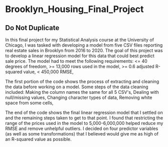 # Brooklyn_Housing_Final_Project

## Do Not Duplicate

In this final project for my Statistical Analysis course at the University of Chicago, I was tasked with developing a model from five CSV files reporting real estate sales in Brooklyn from 2016 to 2020. The goal of this project was to develop a linear regression model for this data that could best predict sale price. The model had to meet the following requirements:
    <= 40 degrees of freedom, 
    >= 13,000 rows used in the model, 
    >= 0.6 adjusted R-squared value, 
    < 450,000 RMSE, 

The first portion of the code shows the process of extracting and cleaning the data before working on a model. Some steps of the data cleaning included:
    Making the column names the same for all 5 CSV's, 
    Dealing with null/missing values, 
    Changing character types of data, 
    Removing white space from some cells, 


The end of the code shows the final linear regression model that I settled on and the remaining steps taken to get to that point. I found that restricting the range of the prices used in the model to 5,000-6,000,000 helped reduce my RMSE and remove unhelpful outliers. I decided on four predictor variables (as well as some transformations) that I believed would give me as high of an R-squared value as possible.
